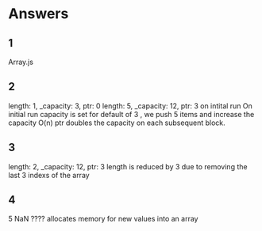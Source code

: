 # Answers 

## 1
Array.js

## 2
length: 1, _capacity: 3, ptr: 0
length: 5, _capacity: 12, ptr: 3
on intital run 
On initial run capacity is set for default of 3 , we push 5 items and increase the capacity O(n) ptr doubles the capacity on each subsequent block.

## 3
length: 2, _capacity: 12, ptr: 3
length is reduced by 3 due to removing the last 3 indexs of the array

## 4
5
NaN ????
allocates memory for new values into an array 